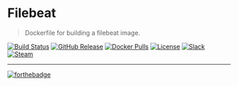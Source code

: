 # Filebeat
> Dockerfile for building a filebeat image.

[![Build Status](https://img.shields.io/travis/dst-academy/docker-filebeat/develop.svg)](https://travis-ci.org/dst-academy/docker-filebeat)
[![GitHub Release](https://img.shields.io/github/release/dst-academy/docker-filebeat.svg)](https://github.com/dst-academy/docker-filebeat/releases/latest)
[![Docker Pulls](https://img.shields.io/docker/pulls/dstacademy/filebeat.svg)](https://hub.docker.com/r/dstacademy/filebeat/)
[![License](https://img.shields.io/github/license/dst-academy/docker-filebeat.svg)](https://github.com/dst-academy/docker-filebeat/blob/develop/LICENSE.md)
[![Slack](https://img.shields.io/badge/slack-join-E01563.svg)](https://slack.dst.academy/)
[![Steam](https://img.shields.io/badge/steam-join-1b2838.svg)](https://steamcommunity.com/groups/dst-academy)

---

[![forthebadge](http://forthebadge.com/images/badges/built-with-love.svg)](http://forthebadge.com)
